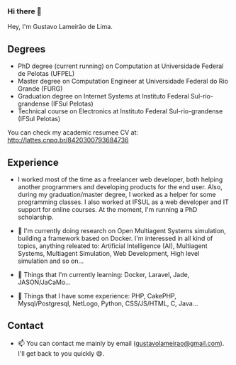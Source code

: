 ### Hi there 👋

Hey, I'm Gustavo Lameirão de Lima. 

## Degrees
- PhD degree (current running) on Computation at Universidade Federal de Pelotas (UFPEL)
- Master degree on Computation Engineer at Universidade Federal do Rio Grande (FURG)
- Graduation degree on Internet Systems at Instituto Federal Sul-rio-grandense (IFSul Pelotas)
- Technical course on Electronics at Instituto Federal Sul-rio-grandense (IFSul Pelotas)

You can check my academic resumee CV at:
 http://lattes.cnpq.br/8420300793684736

## Experience

- I worked most of the time as a freelancer web developer, both helping another programmers and developing products for the end user. Also, during my graduation/master degree, I worked as a helper for some programming classes. I also worked at IFSUL as a web developer and IT support for online courses. At the moment, I'm running a PhD scholarship.

- 🔭 I'm currently doing research on Open Multiagent Systems simulation, building a framework based on Docker. I'm interessed in all kind of topics, anything releated to: Artificial Intelligence (AI), Multiagent Systems, Multiagent Simulation, Web Development, High level simulation and so on...

- 🌱 Things that I'm currently learning: Docker, Laravel, Jade, JASON/JaCaMo...

- 👯 Things that I have some experience: PHP, CakePHP, Mysql/Postgresql, NetLogo, Python, CSS/JS/HTML, C, Java...

## Contact

- 📫 You can contact me mainly by email (gustavolameirao@gmail.com). I'll get back to you quickly 😄.

<!--
**GustavoLLima/GustavoLLima** is a ✨ _special_ ✨ repository because its `README.md` (this file) appears on your GitHub profile.

Here are some ideas to get you started:

- 🔭 I’m currently working on ...
- 🌱 I’m currently learning ...
- 👯 I’m looking to collaborate on ...
- 🤔 I’m looking for help with ...
- 💬 Ask me about ...
- 📫 How to reach me: ...
- 😄 Pronouns: ...
- ⚡ Fun fact: ...
-->
